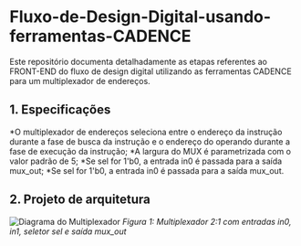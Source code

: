 # Fluxo-de-Design-Digital-usando-ferramentas-CADENCE
Este repositório documenta detalhadamente as etapas referentes ao FRONT-END do fluxo de design digital utilizando as ferramentas CADENCE para um multiplexador de endereços. 

## 1. Especificações 
*O multiplexador de endereços seleciona entre o endereço da instrução durante a fase de busca da instrução e o endereço do operando durante a fase de execução da instrução;
*A largura do MUX é parametrizada com o valor padrão de 5;
*Se sel for 1'b0, a entrada in0 é passada para a saída mux_out;
*Se sel for 1'b0, a entrada in0 é passada para a saída mux_out. 

## 2. Projeto de arquitetura 

![Diagrama do Multiplexador](./block_diagrams/mux_block_diagram.png)
*Figura 1: Multiplexador 2:1 com entradas in0, in1, seletor sel e saída mux_out*
